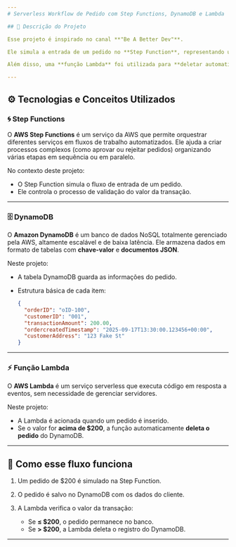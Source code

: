 ```yaml
---
# Serverless Workflow de Pedido com Step Functions, DynamoDB e Lambda

## 📖 Descrição do Projeto

Esse projeto é inspirado no canal **"Be A Better Dev"**.

Ele simula a entrada de um pedido no **Step Function**, representando uma compra no valor de **\$200**.

Além disso, uma **função Lambda** foi utilizada para **deletar automaticamente** o pedido sempre que o valor for **maior que \$200**, removendo-o do DynamoDB.

---
```


## ⚙️ Tecnologias e Conceitos Utilizados

### 🌀 Step Functions

O **AWS Step Functions** é um serviço da AWS que permite orquestrar diferentes serviços em fluxos de trabalho automatizados.
Ele ajuda a criar processos complexos (como aprovar ou rejeitar pedidos) organizando várias etapas em sequência ou em paralelo.

No contexto deste projeto:

* O Step Function simula o fluxo de entrada de um pedido.
* Ele controla o processo de validação do valor da transação.

---

### 🗄️ DynamoDB

O **Amazon DynamoDB** é um banco de dados NoSQL totalmente gerenciado pela AWS, altamente escalável e de baixa latência.
Ele armazena dados em formato de tabelas com **chave-valor** e **documentos JSON**.

Neste projeto:

* A tabela DynamoDB guarda as informações do pedido.
* Estrutura básica de cada item:

  ```JSON
  {
    "orderID": "oID-100",
    "customerID": "001",
    "transactionAmount": 200.00,
    "ordercreatedTimestamp": "2025-09-17T13:30:00.123456+00:00",
    "customerAddress": "123 Fake St"
  }
  ```

---

### ⚡ Função Lambda

O **AWS Lambda** é um serviço serverless que executa código em resposta a eventos, sem necessidade de gerenciar servidores.

Neste projeto:

* A Lambda é acionada quando um pedido é inserido.
* Se o valor for **acima de \$200**, a função automaticamente **deleta o pedido** do DynamoDB.

---

## 🚀 Como esse fluxo funciona

1. Um pedido de \$200 é simulado na Step Function.
2. O pedido é salvo no DynamoDB com os dados do cliente.
3. A Lambda verifica o valor da transação:

   * Se **≤ \$200**, o pedido permanece no banco.
   * Se **> \$200**, a Lambda deleta o registro do DynamoDB.

---


